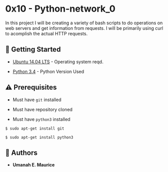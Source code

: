 # 0x10 - Python-network_0

In this project I will be creating a variety of bash scripts to do operations on web servers and get information from requests. I will be primarily using curl to acomplish the actual HTTP requests.

## :running: Getting Started

* [Ubuntu 14.04 LTS](http://releases.ubuntu.com/14.04/) - Operating system reqd.

* [Python 3.4](https://www.python.org/download/releases/3.4.0/) - Python Version Used

## :warning: Prerequisites

* Must have `git` installed

* Must have repository cloned

* Must have `python3` installed

```
$ sudo apt-get install git
```

```
$ sudo apt-get install python3
```

## :blue_book: Authors
* **Umanah E. Maurice**
